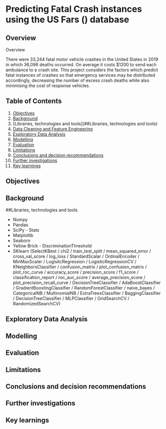# Predicting Fatal Crash instances using the US Fars () database

## Overview


Overview 

There were 33,244 fatal motor vehicle crashes in the United States in 2019 in which 36,096 deaths occurred. On average it costs $1200 to send each ambulance to a crash site. This project considers the factors which predict fatal instances of crashes so that emergency services may be distributed accordingly, decreasing the number of excess crash deaths while also minimising the cost of response vehicles.


## Table of Contents

1. [Objectives](##Objectives)
2. [Background](##Background)
3. [Libraries, technologies and tools](##Libraries, technologies and tools)
4. [Data Cleaning and Feature Engineering](##Data_Cleaning_and_Feature_Engineering)
5. [Exploratory Data Analysis](##Exploratory_Data_Analysis)
6. [Modelling](##Modelling)
7. [Evaluation](##Evaluation)
8. [Limitations](##Limitations)
9. [Conclusions and decision recommendations](##Conclusions_and_decision_recommendations)
10. [Further investigations](##Further_investigations)
11. [Key learnings](##Key_learnings)

## Objectives

## Background

##Libraries, technologies and tools

- Numpy
- Pandas
- SciPy - Stats 
- Matplotlib
- Seaborn
- Yellow Brick - DiscriminationThreshold
- SKlearn (SelectKBest / chi2 / train_test_split / mean_squared_error / cross_val_score / log_loss / StandardScalar / OrdinalEncoder / MinMaxScaler / LogisitcRegression / LogisticRegressionCV / KNeighborsClassifier / confusion_matrix / plot_confusion_matrix / plot_roc_curve / accuracy_score / precision_score / f1_score / classification_report / roc_auc_score / average_precision_score / plot_precision_recall_curve / DecisionTreeClassifier / AdaBoostClassifier / GradientBoostingClassifier / RandomForestClassifier / naive_bayes / CategoricalNB / MultinomialNB / ExtraTreesClassifier / BaggingClassifier / DecisionTreeClassifier / MLPClassifier / GridSearchCV / RandomizedSearchCV)

## Exploratory Data Analysis

## Modelling 

## Evaluation

## Limitations

## Conclusions and decision recommendations

## Further investigations

## Key learnings





